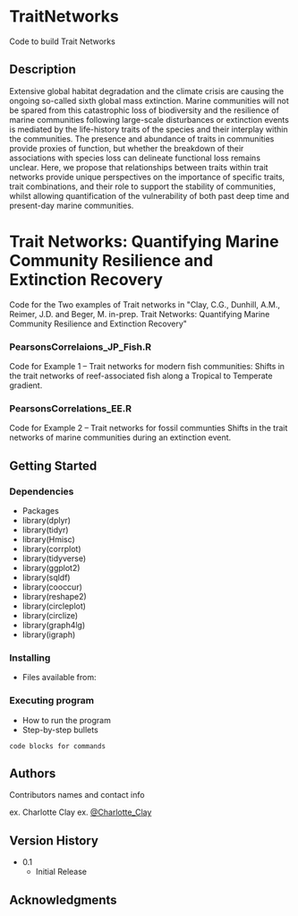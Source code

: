# TraitNetworks
 Code to build Trait Networks
 
## Description
Extensive global habitat degradation  and the climate crisis are causing the ongoing so-called sixth  global mass extinction. Marine communities will not be spared from this catastrophic loss of biodiversity and the resilience of marine communities following large-scale disturbances or extinction events is mediated by the life-history traits of the species and their interplay within the communities. The presence and abundance of traits in communities provide proxies of function, but whether the breakdown of their associations with species loss can delineate functional loss remains unclear. Here, we propose that relationships between traits within trait networks provide unique perspectives on the importance of specific traits, trait combinations, and their role to support the stability of communities, whilst allowing quantification of the vulnerability of both past deep time and present-day marine communities.

# Trait Networks: Quantifying Marine Community Resilience and Extinction Recovery
Code for the Two examples of Trait networks in "Clay, C.G., Dunhill, A.M., Reimer, J.D. and Beger, M. in-prep. Trait Networks: Quantifying Marine Community Resilience and Extinction Recovery"
### PearsonsCorrelaions_JP_Fish.R 
Code for Example 1 – Trait networks for modern fish communities: Shifts in the trait networks of reef-associated fish along a Tropical to Temperate gradient.

### PearsonsCorrelations_EE.R
Code for Example 2 – Trait networks for fossil communties Shifts in the trait networks of marine communities during an extinction event. 


## Getting Started

### Dependencies

* Packages 
* library(dplyr)
* library(tidyr)
* library(Hmisc)
* library(corrplot)
* library(tidyverse)
* library(ggplot2)
* library(sqldf)
* library(cooccur)
* library(reshape2)
* library(circleplot)
* library(circlize)
* library(graph4lg)
* library(igraph)

### Installing

* Files available from: 

### Executing program

* How to run the program
* Step-by-step bullets
```
code blocks for commands
```

## Authors

Contributors names and contact info

ex. Charlotte Clay
ex. [@Charlotte_Clay](https://twitter.com/Charlotte_Clay)

## Version History

* 0.1
    * Initial Release

## Acknowledgments

